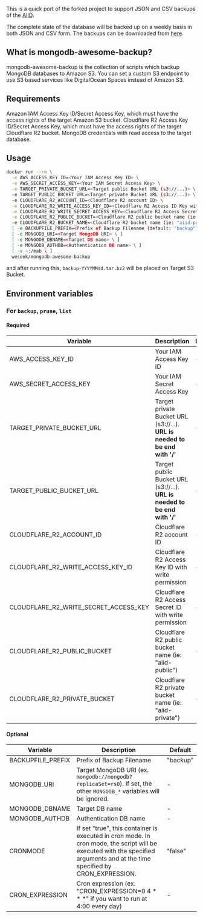 This is a quick port of the forked project to support JSON and CSV backups of the [AIID](https://incidentdatabase.ai/).

The complete state of the database will be backed up on a weekly basis in both JSON and CSV form. The backups can be downloaded from [here](https://incidentdatabase.ai/research/snapshots/).

What is mongodb-awesome-backup?
-------------------------------

mongodb-awesome-backup is the collection of scripts which backup MongoDB databases to Amazon S3.
You can set a custom S3 endpoint to use S3 based services like DigitalOcean Spaces instead of Amazon S3.


Requirements
------------

Amazon IAM Access Key ID/Secret Access Key, which must have the access rights of the target Amazon S3 bucket.
Cloudflare R2 Access Key ID/Secret Access Key, which must have the access rights of the target Cloudflare R2 bucket.
MongoDB credentials with read access to the target database.

Usage
-----
```bash
docker run --rm \
  -e AWS_ACCESS_KEY_ID=<Your IAM Access Key ID> \
  -e AWS_SECRET_ACCESS_KEY=<Your IAM Secret Access Key> \
  -e TARGET_PRIVATE_BUCKET_URL=<Target public Bucket URL (s3://...)> \
  -e TARGET_PUBLIC_BUCKET_URL=<Target private Bucket URL (s3://...)> \
  -e CLOUDFLARE_R2_ACCOUNT_ID=<Cloudflare R2 account ID> \
  -e CLOUDFLARE_R2_WRITE_ACCESS_KEY_ID=<Cloudflare R2 Access ID Key with write permission > \
  -e CLOUDFLARE_R2_WRITE_SECRET_ACCESS_KEY=<Cloudflare R2 Access Secret Key with write permission> \
  -e CLOUDFLARE_R2_PUBLIC_BUCKET=<Cloudflare R2 public bucket name (ie: "aiid-public")> \
  -e CLOUDFLARE_R2_BUCKET_NAME=<Cloudflare R2 bucket name (ie: "aiid-public")> \
  [ -e BACKUPFILE_PREFIX=<Prefix of Backup Filename (default: "backup") \ ]
  [ -e MONGODB_URI=<Target MongoDB URI> \ ]
  [ -e MONGODB_DBNAME=<Target DB name> \ ]
  [ -e MONGODB_AUTHDB=<Authentication DB name> \ ]
  [ -v ~:/mab \ ]
  weseek/mongodb-awesome-backup
```

and after running this, `backup-YYYYMMdd.tar.bz2` will be placed on Target S3 Bucket.


Environment variables
---------

### For `backup`, `prune`, `list`

#### Required

| Variable              | Description                                                                    | Default |
| --------------------- | ------------------------------------------------------------------------------ | ------- |
| AWS_ACCESS_KEY_ID     | Your IAM Access Key ID                                                         | -       |
| AWS_SECRET_ACCESS_KEY | Your IAM Secret Access Key                                                     | -       |
| TARGET_PRIVATE_BUCKET_URL     | Target private Bucket URL (s3://...). **URL is needed to be end with '/'** | -       |
| TARGET_PUBLIC_BUCKET_URL     | Target public Bucket URL (s3://...). **URL is needed to be end with '/'** | -       |
| CLOUDFLARE_R2_ACCOUNT_ID     | Cloudflare R2 account ID | -       |
| CLOUDFLARE_R2_WRITE_ACCESS_KEY_ID     | Cloudflare R2 Access Key ID with write permission | -       |
| CLOUDFLARE_R2_WRITE_SECRET_ACCESS_KEY     | Cloudflare R2 Access Secret ID with write permission| -       |
| CLOUDFLARE_R2_PUBLIC_BUCKET     | Cloudflare R2 public bucket name (ie: "aiid-public") | -       |
| CLOUDFLARE_R2_PRIVATE_BUCKET     | Cloudflare R2 private bucket name (ie: "aiid-private") | -       |

#### Optional

| Variable                          | Description                                                                                                                                                                                               | Default  |
| --------------------------------- | --------------------------------------------------------------------------------------------------------------------------------------------------------------------------------------------------------- | -------- |
| BACKUPFILE_PREFIX                 | Prefix of Backup Filename                                                                                                                                                                                 | "backup" |
| MONGODB_URI                       | Target MongoDB URI (ex. `mongodb://mongodb?replicaSet=rs0`). If set, the other `MONGODB_*` variables will be ignored.                                                                                     | -        |
| MONGODB_DBNAME                    | Target DB name                                                                                                                                                                                            | -        |
| MONGODB_AUTHDB                    | Authentication DB name                                                                                                                                                                                    | -        |
| CRONMODE                          | If set "true", this container is executed in cron mode.  In cron mode, the script will be executed with the specified arguments and at the time specified by CRON_EXPRESSION.                             | "false"  |
| CRON_EXPRESSION                   | Cron expression (ex. "CRON_EXPRESSION=0 4 * * *" if you want to run at 4:00 every day)                                                                                                                    | -        |
